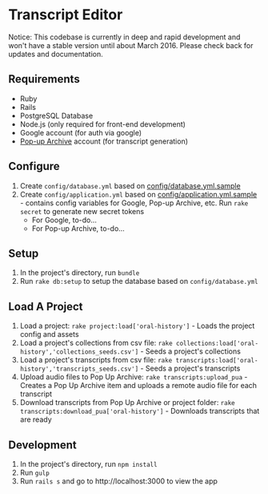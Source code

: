 # Transcript Editor

Notice: This codebase is currently in deep and rapid development and won't have a stable version until about March 2016. Please check back for updates and documentation.

## Requirements

- Ruby
- Rails
- PostgreSQL Database
- Node.js (only required for front-end development)
- Google account (for auth via google)
- [Pop-up Archive](https://popuparchive.com/) account (for transcript generation)

## Configure

1. Create `config/database.yml` based on [config/database.yml.sample](config/database.yml.sample)
2. Create `config/application.yml` based on [config/application.yml.sample](config/application.yml.sample) - contains config variables for Google, Pop-up Archive, etc. Run `rake secret` to generate new secret tokens
   - For Google, to-do...
   - For Pop-up Archive, to-do...

## Setup

1. In the project's directory, run `bundle`
2. Run `rake db:setup` to setup the database based on `config/database.yml`

## Load A Project

1. Load a project: `rake project:load['oral-history']` - Loads the project config and assets
2. Load a project's collections from csv file: `rake collections:load['oral-history','collections_seeds.csv']` - Seeds a project's collections
3. Load a project's transcripts from csv file: `rake transcripts:load['oral-history','transcripts_seeds.csv']` - Seeds a project's transcripts
4. Upload audio files to Pop Up Archive: `rake transcripts:upload_pua` - Creates a Pop Up Archive item and uploads a remote audio file for each transcript
5. Download transcripts from Pop Up Archive or project folder: `rake transcripts:download_pua['oral-history']` - Downloads transcripts that are ready

## Development

1. In the project's directory, run `npm install`
2. Run `gulp`
3. Run `rails s` and go to http://localhost:3000 to view the app
